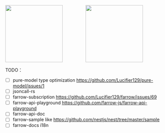 <p style="display:flex; justify-content: space-between;">
  <img style="flex: 1;" height="180em" src="https://github-readme-stats.vercel.app/api/top-langs/?username=tqma113&theme=react&show_icons=true&layout=compact&langs_count=8"/>
  <img style="flex: 1;" height="180em" src="https://github-readme-stats.vercel.app/api/wakatime?username=tqma113&theme=react&layout=compact&custom_title=Wakatime Stats of tqma113"/>
</p>

TODO：
- [ ] pure-model type optimization https://github.com/Lucifier129/pure-model/issues/1
- [ ] jsoncall-rs
- [ ] farrow-subscription https://github.com/Lucifier129/farrow/issues/69
- [ ] farrow-api-playground https://github.com/farrow-js/farrow-api-playground
- [ ] farrow-api-doc
- [ ] farrow-sample like https://github.com/nestjs/nest/tree/master/sample
- [ ] farrow-docs i18n
